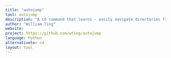 ```yaml
---
title: "autojump"
tool: autojump
description: "A cd command that learns - easily navigate directories from the command line"
author: "William Ting"
website:
project: https://github.com/wting/autojump
language: Python
alternativeto: cd
layout: tool
---
```


